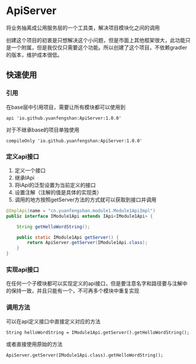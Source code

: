 # ApiServer
将业务抽离成公用服务层的一个工具类，解决项目模块化之间的调用

创建这个项目的初衷是只想解决这个小问题，但是市面上其他框架很大，此功能只是一个附属，但是我仅仅只需要这个功能。所以创建了这个项目，不依赖gradler的版本，维护成本很低。





## 快速使用



### 引用

在base层中引用项目，需要让所有模块都可以使用到

```
api 'io.github.yuanfengshan:ApiServer:1.0.0'
```

对于不继承base的项目单独使用

```
compileOnly 'io.github.yuanfengshan:ApiServer:1.0.0'
```



### 定义api接口

1. 定义一个接口
2. 继承IApi
3. 将iApi的泛型设置为当前定义的接口
4. 设置注解（注解的值是具体的实现类）
5. 调用的地方按照getServer方法的方式就可以获取到接口并调用





```java
@ImplApi(name = "cn.yuanfengshan.module1.Module1ApiImpl")
public interface IModule1Api extends IApi<IModule1Api> {

    String getHelloWordString();

    public static IModule1Api getServer() {
        return ApiServer.getServer(IModule1Api.class);
    }
}
```



### 实现api接口

在任何一个子模块都可以实现定义的api接口，但是要注意名字和路径要与注解中的保持一致，并且只能有一个，不可再多个模块中重复实现



### 调用方法

可以在api定义接口中直接定义对应的方法

```
String helloWordString = IModule1Api.getServer().getHelloWordString();
```

或者直接使用原始的方法

```
ApiServer.getServer(IModule1Api.class).getHelloWordString();
```

